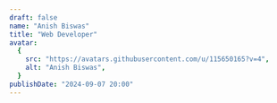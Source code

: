 ```yaml
---
draft: false
name: "Anish Biswas"
title: "Web Developer"
avatar:
  {
    src: "https://avatars.githubusercontent.com/u/115650165?v=4",
    alt: "Anish Biswas",
  }
publishDate: "2024-09-07 20:00"
---
```

